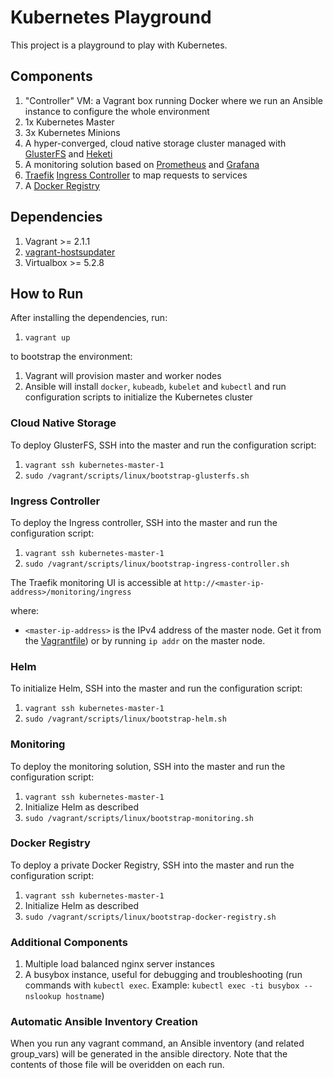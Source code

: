 # Kubernetes Playground

This project is a playground to play with Kubernetes.

## Components

1. "Controller" VM: a Vagrant box running Docker where we run an Ansible instance to configure the whole environment
1. 1x Kubernetes Master
1. 3x Kubernetes Minions
1. A hyper-converged, cloud native storage cluster managed with [GlusterFS](https://github.com/gluster/gluster-kubernetes) and [Heketi](https://github.com/heketi/heketi)
1. A monitoring solution based on [Prometheus](https://prometheus.io/) and [Grafana](https://grafana.com/)
1. [Traefik](https://traefik.io/) [Ingress Controller](https://kubernetes.io/docs/concepts/services-networking/ingress/) to map requests to services
1. A [Docker Registry](https://docs.docker.com/registry/)

## Dependencies

1. Vagrant >= 2.1.1
1. [vagrant-hostsupdater](https://github.com/cogitatio/vagrant-hostsupdater)
1. Virtualbox >= 5.2.8

## How to Run

After installing the dependencies, run:

1. `vagrant up`

to bootstrap the environment:
1. Vagrant will provision master and worker nodes
1. Ansible will install `docker`, `kubeadb`, `kubelet` and `kubectl` and run configuration scripts to initialize the Kubernetes cluster

### Cloud Native Storage

To deploy GlusterFS, SSH into the master and run the configuration script:
1. `vagrant ssh kubernetes-master-1`
1. `sudo /vagrant/scripts/linux/bootstrap-glusterfs.sh`

### Ingress Controller

To deploy the Ingress controller, SSH into the master and run the configuration script:
1. `vagrant ssh kubernetes-master-1`
1. `sudo /vagrant/scripts/linux/bootstrap-ingress-controller.sh`

The Traefik monitoring UI is accessible at `http://<master-ip-address>/monitoring/ingress`

where:
- `<master-ip-address>` is the IPv4 address of the master node. Get it from the [Vagrantfile](Vagrantfile)) or by running `ip addr` on the master node.

### Helm

To initialize Helm, SSH into the master and run the configuration script:
1. `vagrant ssh kubernetes-master-1`
1. `sudo /vagrant/scripts/linux/bootstrap-helm.sh`

### Monitoring

To deploy the monitoring solution, SSH into the master and run the configuration script:
1. `vagrant ssh kubernetes-master-1`
1. Initialize Helm as described
1. `sudo /vagrant/scripts/linux/bootstrap-monitoring.sh`

### Docker Registry

To deploy a private Docker Registry, SSH into the master and run the configuration script:
1. `vagrant ssh kubernetes-master-1`
1. Initialize Helm as described
1. `sudo /vagrant/scripts/linux/bootstrap-docker-registry.sh`

### Additional Components

1. Multiple load balanced nginx server instances
1. A busybox instance, useful for debugging and troubleshooting (run commands with `kubectl exec`. Example: `kubectl exec -ti busybox -- nslookup hostname`)

### Automatic Ansible Inventory Creation

When you run any vagrant command, an Ansible inventory (and related group_vars) will be generated in the ansible directory.
Note that the contents of those file will be overidden on each run.
